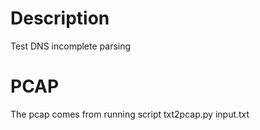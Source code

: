 # Description

Test DNS incomplete parsing

# PCAP

The pcap comes from running script txt2pcap.py input.txt
